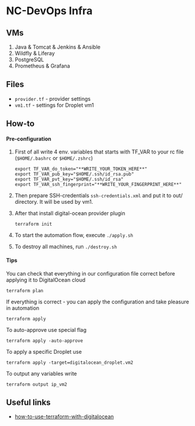 # NC-DevOps Infra
## VMs
1. Java & Tomcat & Jenkins & Ansible
1. Wildfly & Liferay
1. PostgreSQL
1. Prometheus & Grafana

## Files

* `provider.tf` - provider settings
* `vm1.tf` - settings for Droplet vm1

## How-to
#### Pre-configuration
1. First of all write 4 env. variables that starts with TF_VAR to your rc file (`$HOME/.bashrc` or `$HOME/.zshrc`)
    ```shell
    export TF_VAR_do_token="**WRITE_YOUR_TOKEN_HERE**"
    export TF_VAR_pub_key="$HOME/.ssh/id_rsa.pub"
    export TF_VAR_pvt_key="$HOME/.ssh/id_rsa"
    export TF_VAR_ssh_fingerprint="**WRITE_YOUR_FINGERPRINT_HERE**"
    ```

1. Then prepare SSH-credentials `ssh-credentials.xml` and put it to out/ directory. 
It will be used by vm1.

1. After that install digital-ocean provider plugin
    ```shell
    terraform init
    ```

1. To start the automation flow, execute `./apply.sh`

1. To destroy all machines, run `./destroy.sh`


#### Tips
You can check that everything in our configuration file correct before applying it to DigitalOcean cloud
```shell
terraform plan
```

If everything is correct - you can apply the configuration and take pleasure in automation
```shell
terraform apply
```

To auto-approve use special flag
```shell
terraform apply -auto-approve
```

To apply a specific Droplet use
```shell
terraform apply -target=digitalocean_droplet.vm2
```

To output any variables write
```shell
terraform output ip_vm2
```

## Useful links
* [how-to-use-terraform-with-digitalocean](https://www.digitalocean.com/community/tutorials/how-to-use-terraform-with-digitalocean)
